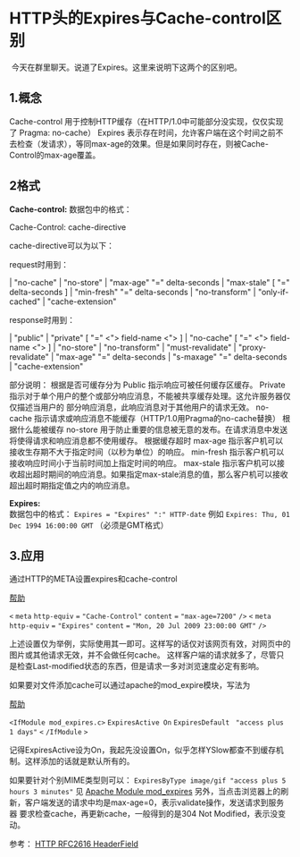 # HTTP头的Expires与Cache-control区别

 

​    今天在群里聊天。说道了Expires。这里来说明下这两个的区别吧。

##  1.概念

 Cache-control 用于控制HTTP缓存（在HTTP/1.0中可能部分没实现，仅仅实现了 Pragma: no-cache）
 Expires 表示存在时间，允许客户端在这个时间之前不去检查（发请求），等同max-age的效果。但是如果同时存在，则被Cache-Control的max-age覆盖。

## 2格式

**Cache-control:** 
 数据包中的格式：

 Cache-Control: cache-directive

cache-directive可以为以下：

request时用到：

| "no-cache"
 | "no-store"
 | "max-age" "=" delta-seconds
 | "max-stale" [ "=" delta-seconds ]
 | "min-fresh" "=" delta-seconds
 | "no-transform"
 | "only-if-cached"
 | "cache-extension"

response时用到：

| "public"
 | "private" [ "=" <"> field-name <"> ]
 | "no-cache" [ "=" <"> field-name <"> ]
 | "no-store"
 | "no-transform"
 | "must-revalidate"
 | "proxy-revalidate"
 | "max-age" "=" delta-seconds
 | "s-maxage" "=" delta-seconds
 | "cache-extension"

部分说明：
 根据是否可缓存分为
 Public  指示响应可被任何缓存区缓存。
 Private  指示对于单个用户的整个或部分响应消息，不能被共享缓存处理。这允许服务器仅仅描述当用户的
 部分响应消息，此响应消息对于其他用户的请求无效。
 no-cache  指示请求或响应消息不能缓存（HTTP/1.0用Pragma的no-cache替换）
 根据什么能被缓存
 no-store  用于防止重要的信息被无意的发布。在请求消息中发送将使得请求和响应消息都不使用缓存。
 根据缓存超时
 max-age  指示客户机可以接收生存期不大于指定时间（以秒为单位）的响应。
 min-fresh  指示客户机可以接收响应时间小于当前时间加上指定时间的响应。
 max-stale  指示客户机可以接收超出超时期间的响应消息。如果指定max-stale消息的值，那么客户机可以接收超出超时期指定值之内的响应消息。

**Expires:**  
 数据包中的格式：
`Expires = "Expires" ":" HTTP-date` 
 例如
`Expires: Thu, 01 Dec 1994 16:00:00 GMT`  （必须是GMT格式）

## 3.应用

 通过HTTP的META设置expires和cache-control

[帮助](http://a18zhizao.com/y2010/1338_http-header-expires-and-cache-control.html#)  

  `<` `meta`  `http-equiv` `=` `"Cache-Control"`  `content` `=` `"max-age=7200"`  `/>`  `<` `meta`  `http-equiv` `=` `"Expires"`  `content` `=` `"Mon, 20 Jul 2009 23:00:00 GMT"`  `/>`   

上述设置仅为举例，实际使用其一即可。这样写的话仅对该网页有效，对网页中的图片或其他请求无效，并不会做任何cache。
 这样客户端的请求就多了，尽管只是检查Last-modified状态的东西，但是请求一多对浏览速度必定有影响。

如果要对文件添加cache可以通过apache的mod_expire模块，写法为

[帮助](http://a18zhizao.com/y2010/1338_http-header-expires-and-cache-control.html#)  

  `<IfModule mod_expires.c>`  `ExpiresActive On`  `ExpiresDefault ` `"access plus 1 days"`  `<` `/IfModule` `>`   

记得ExpiresActive设为On，我起先没设置On，似乎怎样YSlow都查不到缓存机制。这样添加的话就是默认所有的。

如果要针对个别MIME类型则可以：
`ExpiresByType image/gif "access plus 5 hours 3 minutes"` 
 见 [Apache Module mod_expires](http://httpd.apache.org/docs/2.2/mod/mod_expires.html) 
 另外，当点击浏览器上的刷新，客户端发送的请求中均是max-age=0，表示validate操作，发送请求到服务器
 要求检查cache，再更新cache，一般得到的是304 Not Modified，表示没变动。

参考：
[HTTP RFC2616 HeaderField](http://www.w3.org/Protocols/rfc2616/rfc2616-sec14.html#sec14.32) 